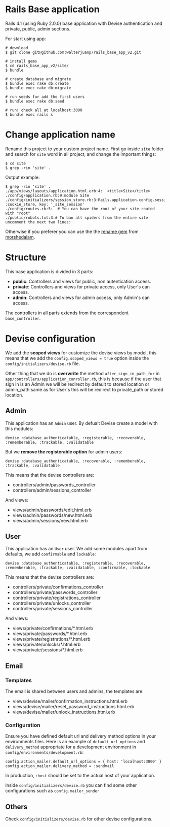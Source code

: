 # Rails Base application

Rails 4.1 (using Ruby 2.0.0) base application with Devise authentication and private, public, admin sections.

For start using app:

```
# download
$ git clone git@github.com:walterjuanp/rails_base_app_v2.git

# install gems
$ cd rails_base_app_v2/site/
$ bundle

# create database and migrate
$ bundle exec rake db:create
$ bundle exec rake db:migrate

# run seeds for add the first users
$ bundle exec rake db:seed

# run! check all at localhost:3000
$ bundle exec rails s
```



# Change application name

Rename this project to your custom project name.
First go inside `site` folder and search for `site` word in all project, and change the important things:

``` 
$ cd site
$ grep -rin 'site' .
```
Output example:

```
$ grep -rin 'site' .
./app/views/layouts/application.html.erb:4:  <title>Site</title>
./config/application.rb:9:module Site
./config/initializers/session_store.rb:3:Rails.application.config.session_store :cookie_store, key: '_site_session'
./config/routes.rb:5:  # You can have the root of your site routed with "root"
./public/robots.txt:3:# To ban all spiders from the entire site uncomment the next two lines:
```

Otherwise if you preferer you can use the the [rename gem](http://rubygems.org/gems/rename) from [morshedalam](https://github.com/morshedalam/rename).

# Structure
This base application is divided in 3 parts:

 - **public**: Controllers and views for public, non autentication access.
 - **private**: Controllers and views for private access, only User's can access.
 - **admin**: Controllers and views for admin access, only Admin's can access.
 
 The controllers in all parts extends from the correspondent `base_controller`.

# Devise configuration

We add the **scoped views** for customize the devise views by model, this means that we add the `config.scoped_views = true` option inside the `config/initializers/devise.rb` file.

Other thing that we do is **overwrite** the method `after_sign_in_path_for` in `app/controllers/application_conroller.rb`, this is because if the user that sign in is an Admin we will be redirect by default to stored location or admin_path same as for User's this will be redirect to private_path or stored location. 

## Admin
This application has an `Admin` user. By defualt Devise create a model with this modules:

```
devise :database_authenticatable, :registerable, :recoverable, :rememberable, :trackable, :validatable
```

But we **remove the registerable option** for admin users:

```
devise :database_authenticatable, :recoverable, :rememberable, :trackable, :validatable
```

This means that the devise controllers are:

 - controllers/admin/passwords_controller
 - controllers/admin/sessions_controller
 
And views:

 - views/admin/passwords/edit.html.erb
 - views/admin/passwords/new.html.erb
 - views/admin/sessions/new.html.erb

## User
This application has an `User` user. We add some modules apart from defaults, we add `confirmable` and `lockable`:

```
devise :database_authenticatable, :registerable, :recoverable, :rememberable, :trackable, :validatable, :confirmable, :lockable
```

This means that the devise controllers are:

 - controllers/private/confirmations_controller
 - controllers/private/passwords_controller
 - controllers/private/registrations_controller
 - controllers/private/unlocks_controller
 - controllers/private/sessions_controller
 
And views:

 - views/private/confirmations/*.html.erb
 - views/private/passwords/*.html.erb
 - views/private/registrations/*.html.erb
 - views/private/unlocks/*.html.erb
 - views/private/sessions/*.html.erb

## Email
### Templates
The email is shared between users and admins, the templates are:

 - views/devise/mailer/confirmation_instructions.html.erb
 - views/devise/mailer/reset_password_instructions.html.erb
 - views/devise/mailer/unlock_instructions.html.erb

### Configuration
Ensure you have defined default url and delivery method options in your environments files. Here is an example of `default_url_options` and `delivery_method` appropriate for a development environment in `config/environments/development.rb`:

```
config.action_mailer.default_url_options = { host: 'localhost:3000' }
config.action_mailer.delivery_method = :sendmail
```

In production, `:host` should be set to the actual host of your application.

Inside `config/initializers/devise.rb` you can find some other configurations such as `config.mailer_sender`

## Others
Check `config/initializers/devise.rb` for other devise configurations.
